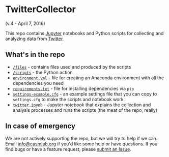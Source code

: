 # TwitterCollector
(v.4 - April 7, 2016)

This repo contains [Jupyter](http://jupyter.org/) notebooks and Python scripts for collecting and analyzing data from [Twitter](http://www.twitter.com).

## What's in the repo

- [```/files```](files/) - contains files used and produced by the scripts
- [```/scripts```](scripts/) - the Python action
- [```environment.yml```](environment.yml) - file for creating an Anaconda environment with all the dependencies you need
- [```requirements.txt```](requirements.txt) - file for installing dependencies via ```pip```
- [```settings-example.cfg```](/config/settings-example.cfg) - an example settings file that you can copy to ```settings.cfg``` to make the scripts and notebook work
- [```twitter.ipynb```](twitter.ipynb) - Jupyter notebook that explains the collection and analysis processes and runs the scripts (the meat of the repo, really)

## In case of emergency

We are not actively supporting the repo, but we will try to help if we can. Email [info@casmlab.org](mailto:info@casmlab.org) if you'd like some help or have questions. If you find bugs or have a feature request, please [submit an Issue](https://help.github.com/articles/creating-an-issue/).
